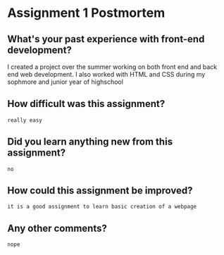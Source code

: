 # Assignment 1 Postmortem

## What's your past experience with front-end development?
I created a project over the summer working on both front end and back end web development. I also worked with HTML and CSS during my sophmore and junior year of highschool


## How difficult was this assignment?
    really easy


## Did you learn anything new from this assignment?
    no


## How could this assignment be improved?
    it is a good assignment to learn basic creation of a webpage


## Any other comments?
    nope